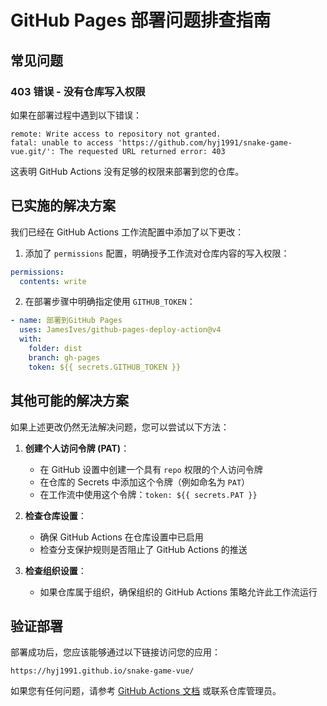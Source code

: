# GitHub Pages 部署问题排查指南

## 常见问题

### 403 错误 - 没有仓库写入权限

如果在部署过程中遇到以下错误：

```
remote: Write access to repository not granted.
fatal: unable to access 'https://github.com/hyj1991/snake-game-vue.git/': The requested URL returned error: 403
```

这表明 GitHub Actions 没有足够的权限来部署到您的仓库。

## 已实施的解决方案

我们已经在 GitHub Actions 工作流配置中添加了以下更改：

1. 添加了 `permissions` 配置，明确授予工作流对仓库内容的写入权限：

```yaml
permissions:
  contents: write
```

2. 在部署步骤中明确指定使用 `GITHUB_TOKEN`：

```yaml
- name: 部署到GitHub Pages
  uses: JamesIves/github-pages-deploy-action@v4
  with:
    folder: dist
    branch: gh-pages
    token: ${{ secrets.GITHUB_TOKEN }}
```

## 其他可能的解决方案

如果上述更改仍然无法解决问题，您可以尝试以下方法：

1. **创建个人访问令牌 (PAT)**：
   - 在 GitHub 设置中创建一个具有 `repo` 权限的个人访问令牌
   - 在仓库的 Secrets 中添加这个令牌（例如命名为 `PAT`）
   - 在工作流中使用这个令牌：`token: ${{ secrets.PAT }}`

2. **检查仓库设置**：
   - 确保 GitHub Actions 在仓库设置中已启用
   - 检查分支保护规则是否阻止了 GitHub Actions 的推送

3. **检查组织设置**：
   - 如果仓库属于组织，确保组织的 GitHub Actions 策略允许此工作流运行

## 验证部署

部署成功后，您应该能够通过以下链接访问您的应用：

```
https://hyj1991.github.io/snake-game-vue/
```

如果您有任何问题，请参考 [GitHub Actions 文档](https://docs.github.com/cn/actions) 或联系仓库管理员。
